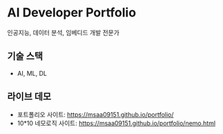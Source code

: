 # AI Developer Portfolio

인공지능, 데이터 분석, 임베디드 개발 전문가

## 기술 스택
- AI, ML, DL

## 라이브 데모
- 포트폴리오 사이트: https://msaa09151.github.io/portfolio/
- 10*10 네모로직 사이트: https://msaa09151.github.io/portfolio/nemo.html
